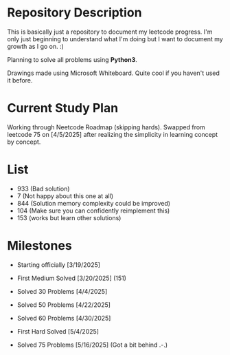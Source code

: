 # Repository Description
This is basically just a repository to document my leetcode progress. I'm only just beginning to understand what I'm doing but I want to document my growth as I go on. :)

Planning to solve all problems using **Python3**.

Drawings made using Microsoft Whiteboard. Quite cool if you haven't used it before.

# Current Study Plan
Working through Neetcode Roadmap (skipping hards). Swapped from leetcode 75 on [4/5/2025] after realizing the simplicity in learning concept by concept.

# List
- 933 (Bad solution)
- 7 (Not happy about this one at all)
- 844 (Solution memory complexity could be improved)
- 104 (Make sure you can confidently reimplement this)
- 153 (works but learn other solutions)

# Milestones

- Starting officially [3/19/2025]

- First Medium Solved [3/20/2025] (151)

- Solved 30 Problems [4/4/2025]

- Solved 50 Problems [4/22/2025]

- Solved 60 Problems [4/30/2025]

- First Hard Solved [5/4/2025]

- Solved 75 Problems [5/16/2025] (Got a bit behind .-.)
